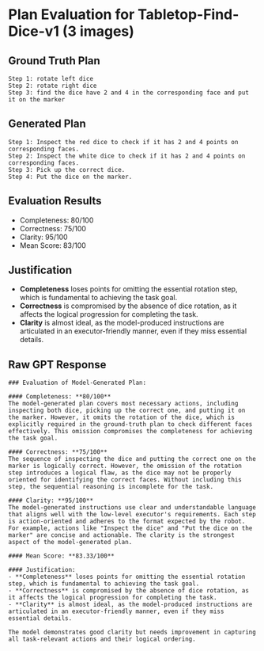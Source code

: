# Plan Evaluation for Tabletop-Find-Dice-v1 (3 images)

## Ground Truth Plan
```
Step 1: rotate left dice
Step 2: rotate right dice
Step 3: find the dice have 2 and 4 in the corresponding face and put it on the marker
```

## Generated Plan
```
Step 1: Inspect the red dice to check if it has 2 and 4 points on corresponding faces.
Step 2: Inspect the white dice to check if it has 2 and 4 points on corresponding faces.
Step 3: Pick up the correct dice.
Step 4: Put the dice on the marker.
```

## Evaluation Results
- Completeness: 80/100
- Correctness: 75/100
- Clarity: 95/100
- Mean Score: 83/100

## Justification
- **Completeness** loses points for omitting the essential rotation step, which is fundamental to achieving the task goal.  
- **Correctness** is compromised by the absence of dice rotation, as it affects the logical progression for completing the task.  
- **Clarity** is almost ideal, as the model-produced instructions are articulated in an executor-friendly manner, even if they miss essential details.

## Raw GPT Response
```
### Evaluation of Model-Generated Plan:

#### Completeness: **80/100**  
The model-generated plan covers most necessary actions, including inspecting both dice, picking up the correct one, and putting it on the marker. However, it omits the rotation of the dice, which is explicitly required in the ground-truth plan to check different faces effectively. This omission compromises the completeness for achieving the task goal.

#### Correctness: **75/100**  
The sequence of inspecting the dice and putting the correct one on the marker is logically correct. However, the omission of the rotation step introduces a logical flaw, as the dice may not be properly oriented for identifying the correct faces. Without including this step, the sequential reasoning is incomplete for the task.

#### Clarity: **95/100**  
The model-generated instructions use clear and understandable language that aligns well with the low-level executor's requirements. Each step is action-oriented and adheres to the format expected by the robot. For example, actions like "Inspect the dice" and "Put the dice on the marker" are concise and actionable. The clarity is the strongest aspect of the model-generated plan.

#### Mean Score: **83.33/100**  

#### Justification:  
- **Completeness** loses points for omitting the essential rotation step, which is fundamental to achieving the task goal.  
- **Correctness** is compromised by the absence of dice rotation, as it affects the logical progression for completing the task.  
- **Clarity** is almost ideal, as the model-produced instructions are articulated in an executor-friendly manner, even if they miss essential details.  

The model demonstrates good clarity but needs improvement in capturing all task-relevant actions and their logical ordering.
```
